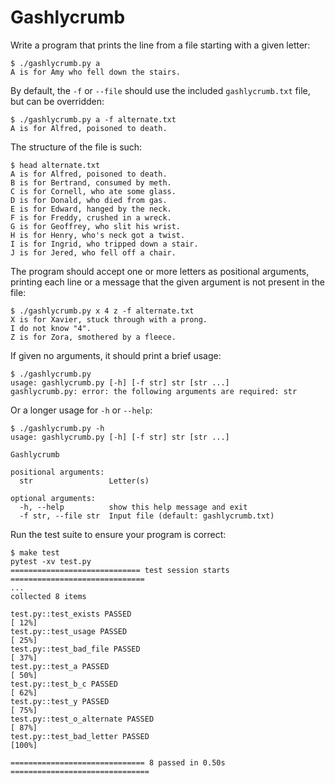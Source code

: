 # Gashlycrumb

Write a program that prints the line from a file starting with a given letter:

```
$ ./gashlycrumb.py a
A is for Amy who fell down the stairs.
```

By default, the `-f` or `--file` should use the included `gashlycrumb.txt` file, but can be overridden:

```
$ ./gashlycrumb.py a -f alternate.txt
A is for Alfred, poisoned to death.
```

The structure of the file is such:

```
$ head alternate.txt
A is for Alfred, poisoned to death.
B is for Bertrand, consumed by meth.
C is for Cornell, who ate some glass.
D is for Donald, who died from gas.
E is for Edward, hanged by the neck.
F is for Freddy, crushed in a wreck.
G is for Geoffrey, who slit his wrist.
H is for Henry, who's neck got a twist.
I is for Ingrid, who tripped down a stair.
J is for Jered, who fell off a chair.
```

The program should accept one or more letters as positional arguments, printing each line or a message that the given argument is not present in the file:

```
$ ./gashlycrumb.py x 4 z -f alternate.txt
X is for Xavier, stuck through with a prong.
I do not know "4".
Z is for Zora, smothered by a fleece.
```

If given no arguments, it should print a brief usage:

```
$ ./gashlycrumb.py
usage: gashlycrumb.py [-h] [-f str] str [str ...]
gashlycrumb.py: error: the following arguments are required: str
```

Or a longer usage for `-h` or `--help`:

```
$ ./gashlycrumb.py -h
usage: gashlycrumb.py [-h] [-f str] str [str ...]

Gashlycrumb

positional arguments:
  str                 Letter(s)

optional arguments:
  -h, --help          show this help message and exit
  -f str, --file str  Input file (default: gashlycrumb.txt)
```

Run the test suite to ensure your program is correct:

```
$ make test
pytest -xv test.py
============================= test session starts ==============================
...
collected 8 items

test.py::test_exists PASSED                                              [ 12%]
test.py::test_usage PASSED                                               [ 25%]
test.py::test_bad_file PASSED                                            [ 37%]
test.py::test_a PASSED                                                   [ 50%]
test.py::test_b_c PASSED                                                 [ 62%]
test.py::test_y PASSED                                                   [ 75%]
test.py::test_o_alternate PASSED                                         [ 87%]
test.py::test_bad_letter PASSED                                          [100%]

============================== 8 passed in 0.50s ===============================
```
